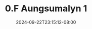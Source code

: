 --- 
title: "0.F Aungsumalyn 1"
description: "video bokeh 0.F Aungsumalyn 1   durasi panjang terbaru"
date: 2024-09-22T23:15:12-08:00
file_code: "2p367szy2myd"
draft: false
cover: "pjgkrquvwznhx9na.jpg"
tags: ["Aungsumalyn", "bokep-indo", "bokep-viral", "bokep-ig"]
length: 69
fld_id: "1483184"
foldername: "Aungsumalyn"
categories: ["Aungsumalyn"]
views: 1
---